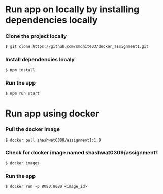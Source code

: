 # Run app on locally by installing dependencies locally
### Clone the project locally
```
$ git clone https://github.com/smohite03/docker_assignment1.git
```
### Install dependencies localy
```
$ npm install
```
### Run the app
```
$ npm run start
```
# Run app using docker 
### Pull the docker Image
```
$ docker pull shashwat0309/assignment1:1.0
```
### Check for docker image named shashwat0309/assignment1
```
$ docker images
```
### Run the app
```
$ docker run -p 8080:8080 <image_id>
```


